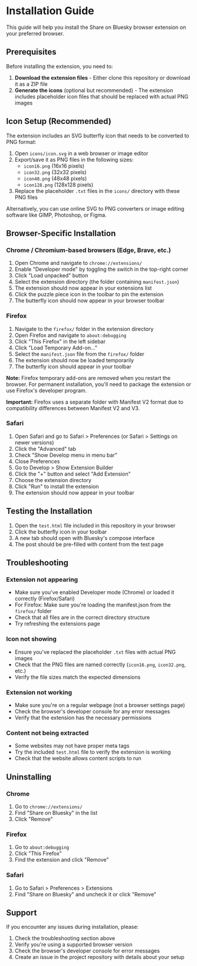 # Installation Guide

This guide will help you install the Share on Bluesky browser extension on your preferred browser.

## Prerequisites

Before installing the extension, you need to:

1. **Download the extension files** - Either clone this repository or download it as a ZIP file
2. **Generate the icons** (optional but recommended) - The extension includes placeholder icon files that should be replaced with actual PNG images

## Icon Setup (Recommended)

The extension includes an SVG butterfly icon that needs to be converted to PNG format:

1. Open `icons/icon.svg` in a web browser or image editor
2. Export/save it as PNG files in the following sizes:
   - `icon16.png` (16x16 pixels)
   - `icon32.png` (32x32 pixels) 
   - `icon48.png` (48x48 pixels)
   - `icon128.png` (128x128 pixels)
3. Replace the placeholder `.txt` files in the `icons/` directory with these PNG files

Alternatively, you can use online SVG to PNG converters or image editing software like GIMP, Photoshop, or Figma.

## Browser-Specific Installation

### Chrome / Chromium-based browsers (Edge, Brave, etc.)

1. Open Chrome and navigate to `chrome://extensions/`
2. Enable "Developer mode" by toggling the switch in the top-right corner
3. Click "Load unpacked" button
4. Select the extension directory (the folder containing `manifest.json`)
5. The extension should now appear in your extensions list
6. Click the puzzle piece icon in the toolbar to pin the extension
7. The butterfly icon should now appear in your browser toolbar

### Firefox

1. Navigate to the `firefox/` folder in the extension directory
2. Open Firefox and navigate to `about:debugging`
3. Click "This Firefox" in the left sidebar
4. Click "Load Temporary Add-on..."
5. Select the `manifest.json` file from the `firefox/` folder
6. The extension should now be loaded temporarily
7. The butterfly icon should appear in your toolbar

**Note:** Firefox temporary add-ons are removed when you restart the browser. For permanent installation, you'll need to package the extension or use Firefox's developer program.

**Important:** Firefox uses a separate folder with Manifest V2 format due to compatibility differences between Manifest V2 and V3.

### Safari

1. Open Safari and go to Safari > Preferences (or Safari > Settings on newer versions)
2. Click the "Advanced" tab
3. Check "Show Develop menu in menu bar"
4. Close Preferences
5. Go to Develop > Show Extension Builder
6. Click the "+" button and select "Add Extension"
7. Choose the extension directory
8. Click "Run" to install the extension
9. The extension should now appear in your toolbar

## Testing the Installation

1. Open the `test.html` file included in this repository in your browser
2. Click the butterfly icon in your toolbar
3. A new tab should open with Bluesky's compose interface
4. The post should be pre-filled with content from the test page

## Troubleshooting

### Extension not appearing
- Make sure you've enabled Developer mode (Chrome) or loaded it correctly (Firefox/Safari)
- For Firefox: Make sure you're loading the manifest.json from the `firefox/` folder
- Check that all files are in the correct directory structure
- Try refreshing the extensions page

### Icon not showing
- Ensure you've replaced the placeholder `.txt` files with actual PNG images
- Check that the PNG files are named correctly (`icon16.png`, `icon32.png`, etc.)
- Verify the file sizes match the expected dimensions

### Extension not working
- Make sure you're on a regular webpage (not a browser settings page)
- Check the browser's developer console for any error messages
- Verify that the extension has the necessary permissions

### Content not being extracted
- Some websites may not have proper meta tags
- Try the included `test.html` file to verify the extension is working
- Check that the website allows content scripts to run

## Uninstalling

### Chrome
1. Go to `chrome://extensions/`
2. Find "Share on Bluesky" in the list
3. Click "Remove"

### Firefox
1. Go to `about:debugging`
2. Click "This Firefox"
3. Find the extension and click "Remove"

### Safari
1. Go to Safari > Preferences > Extensions
2. Find "Share on Bluesky" and uncheck it or click "Remove"

## Support

If you encounter any issues during installation, please:
1. Check the troubleshooting section above
2. Verify you're using a supported browser version
3. Check the browser's developer console for error messages
4. Create an issue in the project repository with details about your setup 